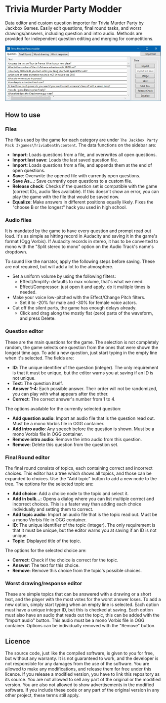 # Trivia Murder Party Modder
Data editor and custom question importer for Trivia Murder Party by Jackbox Games. Easily edit questions, final round tasks, and worst drawings/answers, including question and intro audio. Methods are provided for independent question editing and merging for competitions.

![Trivia Murder Party Modder](screenshot.jpg)

## How to use
### Files
The files used by the game for each category are under `The Jackbox Party Pack 3\games\TriviaDeath\content`. The data functions on the sidebar are:
* **Import**: Loads questions from a file, and overwrites all open questions.
* **Import last save**: Loads the last saved question file.
* **Import**: Loads questions from a file, and appends them at the end of open questions.
* **Save**: Overwrite the opened file with currently open questions.
* **Save As...**: Save currently open questions to a custom file.
* **Release check**: Checks if the question set is compatible with the game (correct IDs, audio files available). If this doesn't show an error, you can play the game with the file that would be saved now.
* **Equalize**: Make answers in different positions equally likely. Fixes the "choose B or the longest" hack you used in high school.

### Audio files
It is mandated by the game to have every question and prompt read out loud. It's as simple as hitting record in Audacity and saving it in the game's format (Ogg Vorbis). If Audacity records in stereo, it has to be converted to mono with the "Split stereo to mono" option on the Audio Track's name's dropdown.

To sound like the narrator, apply the following steps before saving. These are not required, but will add a lot to the atmosphere.
* Set a uniform volume by using the following filters:
  * Effect/Amplify: defaults to max volume, that's what we need.
  * Effect/Compressor: just open it and apply, do it multiple times is needed.
* Make your voice low-pitched with the Effect/Change Pitch filters.
  * Set it to -20% for male and -30% for female voice actors.
* Cut off the silent parts, the game has enough delays already.
  * Click and drag along the mostly flat (zero) parts of the waveform, and press Delete.

### Question editor
These are the main questions for the game. The selection is not completely random, the game selects one question from the ones that were shown the longest time ago. To add a new question, just start typing in the empty line when it's selected. The fields are:
* **ID**: The unique identifier of the question (integer). The only requirement is that it must be unique, but the editor warns you at saving if an ID is not unique.
* **Text**: The question itself.
* **Answer 1-4**: Each possible answer. Their order will not be randomized, you can play with what appears after the other.
* **Correct**: The correct answer's number from 1 to 4.

The options available for the currently selected question:
* **Add question audio**: Import an audio file that is the question read out. Must be a mono Vorbis file in OGG container.
* **Add intro audio**: Any speech before the question is shown. Must be a mono Vorbis file in OGG container.
* **Remove intro audio**: Remove the intro audio from this question.
* **Remove**: Delete this question from the question set.

### Final Round editor
The final round consists of topics, each containing correct and incorrect choices. This editor has a tree which shows all topics, and those can be expanded to choices. Use the "Add topic" button to add a new node to the tree. The options for the selected topic are:
* **Add choice**: Add a choice node to the topic and select it.
* **Add in bulk...**: Opens a dialog where you can list multiple correct and incorrect choices. This is a faster way than adding each choice individually and setting them to correct.
* **Add topic audio**: Import an audio file that is the topic read out. Must be a mono Vorbis file in OGG container.
* **ID**: The unique identifier of the topic (integer). The only requirement is that it must be unique, but the editor warns you at saving if an ID is not unique.
* **Topic**: Displayed title of the topic.

The options for the selected choice are:
* **Correct**: Check if the choice is correct for the topic.
* **Answer**: The text for this choice.
* **Remove**: Remove this choice from the topic's possible choices.

### Worst drawing/response editor
These are simple topics that can be answered with a drawing or a short text, and the player with the most votes for the worst answer loses. To add a new option, simply start typing when an empty line is selected. Each option must have a unique integer ID, but this is checked at saving. Each option must also have an audio that reads out the topic, this can be added with the "Import audio" button. This audio must be a mono Vorbis file in OGG container. Options can be individually removed with the "Remove" button.

## Licence
The source code, just like the compiled software, is given to you for free, but without any warranty. It is not guaranteed to work, and the developer is not responsible for any damages from the use of the software. You are allowed to make any modifications, and release them for free under this licence. If you release a modified version, you have to link this repository as its source. You are not allowed to sell any part of the original or the modified version. You are also not allowed to show advertisements in the modified software. If you include these code or any part of the original version in any other project, these terms still apply.
